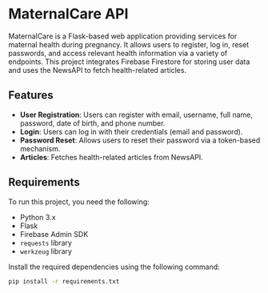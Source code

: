 # MaternalCare API

MaternalCare is a Flask-based web application providing services for maternal health during pregnancy. It allows users to register, log in, reset passwords, and access relevant health information via a variety of endpoints. This project integrates Firebase Firestore for storing user data and uses the NewsAPI to fetch health-related articles.

## Features

- **User Registration**: Users can register with email, username, full name, password, date of birth, and phone number.
- **Login**: Users can log in with their credentials (email and password).
- **Password Reset**: Allows users to reset their password via a token-based mechanism.
- **Articles**: Fetches health-related articles from NewsAPI.

## Requirements

To run this project, you need the following:

- Python 3.x
- Flask
- Firebase Admin SDK
- `requests` library
- `werkzeug` library

Install the required dependencies using the following command:

```bash
pip install -r requirements.txt
